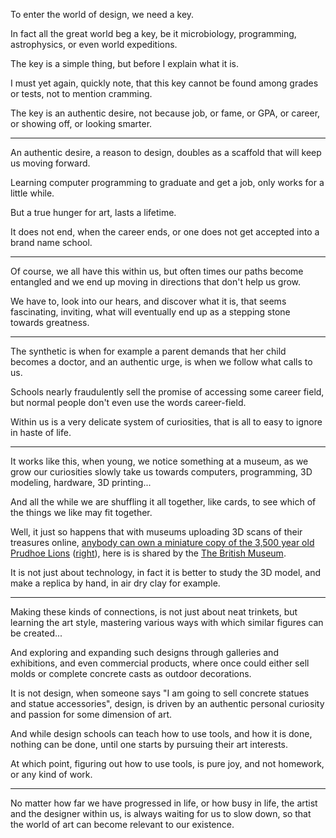 To enter the world of design,
we need a key.

In fact all the great world beg a key,
be it microbiology, programming, astrophysics, or even world expeditions.

The key is a simple thing,
but before I explain what it is.

I must yet again, quickly note,
that this key cannot be found among grades or tests, not to mention cramming.

The key is an authentic desire,
not because job, or fame, or GPA, or career, or showing off, or looking smarter.

---

An authentic desire,
a reason to design, doubles as a scaffold that will keep us moving forward.

Learning computer programming to graduate and get a job,
only works for a little while.

But a true hunger for art,
lasts a lifetime.

It does not end,
when the career ends, or one does not get accepted into a brand name school.

---

Of course, we all have this within us,
but often times our paths become entangled and we end up moving in directions that don't help us grow.

We have to, look into our hears, and discover what it is,
that seems fascinating, inviting, what will eventually end up as a stepping stone towards greatness.

---

The synthetic is when for example a parent demands that her child becomes a doctor,
and an authentic urge, is when we follow what calls to us.

Schools nearly fraudulently sell the promise of accessing some career field,
but normal people don't even use the words career-field.

Within us is a very delicate system of curiosities,
that is all to easy to ignore in haste of life.

---

It works like this, when young, we notice something at a museum,
as we grow our curiosities slowly take us towards computers, programming, 3D modeling, hardware, 3D printing...

And all the while we are shuffling it all together, like cards,
to see which of the things we like may fit together.

Well, it just so happens that with museums uploading 3D scans of their treasures online,
[anybody can own a miniature copy of the 3,500 year old Prudhoe Lions][1] ([right][2]), here is is shared by the [The British Museum][3].

It is not just about technology, in fact it is better to study the 3D model,
and make a replica by hand, in air dry clay for example.

---

Making these kinds of connections, is not just about neat trinkets,
but learning the art style, mastering various ways with which similar figures can be created...

And exploring and expanding such designs through galleries and exhibitions,
and even commercial products, where once could either sell molds or complete concrete casts as outdoor decorations.

It is not design, when someone says "I am going to sell concrete statues and statue accessories",
design, is driven by an authentic personal curiosity and passion for some dimension of art.

And while design schools can teach how to use tools, and how it is done,
nothing can be done, until one starts by pursuing their art interests.

At which point, figuring out how to use tools,
is pure joy, and not homework, or any kind of work.

---

No matter how far we have progressed in life, or how busy in life,
the artist and the designer within us, is always waiting for us to slow down, so that the world of art can become relevant to our existence.


[1]: https://sketchfab.com/3d-models/the-left-prudhoe-lion-9ce750612c4e47daa11b5ce4656ad58e
[2]: https://sketchfab.com/3d-models/the-right-prudhoe-lion-985367270ab4493c9676e4ff01a01a5e
[3]: https://sketchfab.com/britishmuseum/models
